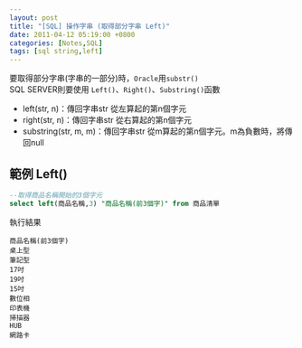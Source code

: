 ```yaml
---
layout: post
title: "[SQL] 操作字串 (取得部分字串 Left)"
date: 2011-04-12 05:19:00 +0800
categories: [Notes,SQL]
tags: [sql string,left]
---
```


要取得部分字串(字串的一部分)時，`Oracle`用`substr()`      
SQL SERVER則要使用 `Left()`、`Right()`、`Substring()`函數

- left(str, n)：傳回字串str 從左算起的第n個字元
- right(str, n)：傳回字串str 從右算起的第n個字元
- substring(str, m, m)：傳回字串str 從m算起的第n個字元。m為負數時，將傳回null

## 範例 Left()

```sql
--取得商品名稱開始的3個字元
select left(商品名稱,3) "商品名稱(前3個字)" from 商品清單
```

執行結果

```
商品名稱(前3個字)
桌上型
筆記型
17吋
19吋
15吋
數位相
印表機
掃描器
HUB
網路卡
```
